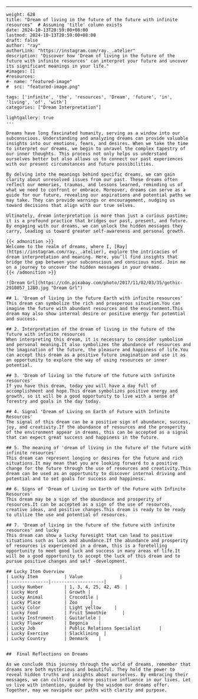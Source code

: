 ---
    weight: 628
    title: "Dream of living in the future of the future with infinite resources"  # Assuming 'title' column exists
    date: 2024-10-13T20:59:00+08:00
    lastmod: 2024-10-13T20:59:00+08:00
    draft: false
    author: "ray"
    authorLink: "https://instagram.com/ray._.atelier"
    description: "Discover how 'Dream of living in the future of the future with infinite resources' can interpret your future and uncover its significant meanings in your life."
    #images: []
    #resources:
    #- name: "featured-image"
    #  src: "featured-image.png"
    
    tags: ['infinite', 'the', 'resources', 'Dream', 'future', 'in', 'living', 'of', 'with']
    categories: ["Dream Interpretation"]
    
    lightgallery: true
    ---
    
    Dreams have long fascinated humanity, serving as a window into our subconscious. Understanding and analyzing dreams can provide valuable insights into our emotions, fears, and desires. When we take the time to interpret our dreams, we begin to unravel the complex tapestry of our inner thoughts. This process not only helps us understand ourselves better but also allows us to connect our past experiences with our present circumstances and future possibilities.
    
    By delving into the meanings behind specific dreams, we can gain clarity about unresolved issues from our past. These dreams often reflect our memories, traumas, and lessons learned, reminding us of what we need to confront or embrace. Moreover, dreams can serve as a guide for our future, revealing our aspirations and potential paths we may take. They can provide warnings or encouragement, nudging us toward decisions that align with our true selves.
    
    Ultimately, dream interpretation is more than just a curious pastime; it is a profound practice that bridges our past, present, and future. By engaging with our dreams, we can unlock the hidden messages they carry, leading us toward greater self-awareness and personal growth.
    
    {{< admonition >}}
    Welcome to the realm of dreams, where I, [Ray](https://instagram.com/ray._.atelier), explore the intricacies of dream interpretation and meaning. Here, you’ll find insights that bridge the gap between your subconscious and conscious mind. Join me on a journey to uncover the hidden messages in your dreams.
    {{< /admonition >}}
    
    ![Dream Grl](https://cdn.pixabay.com/photo/2017/11/02/03/35/gothic-2910057_1280.jpg "Dream Grl")
    
    ## 1. 'Dream of living in the future Earth with infinite resources'
    This dream can symbolize the rich and prosperous situation.You can imagine the future with abundant resources and the environment.This dream may also show internal desire or positive energy for potential and success.
    
    ## 2. Interpretation of the dream of living in the future of the future with infinite resources
    When interpreting this dream, it is necessary to consider symbolism and personal meaning.It also symbolizes the abundance of resources and the imagination of the future, the pleasure and happiness of life.You can accept this dream as a positive future imagination and use it as an opportunity to explore the way of using resources or inner potential.
    
    ## 3. 'Dream of living in the future of the future with infinite resources'
    If you have this dream, today you will have a day full of accomplishment and hope.This dream symbolizes positive energy and growth, so it will be a good opportunity to live with a sense of forestry and goals in the day today.
    
    ## 4. Signal 'Dream of Living on Earth of Future with Infinite Resources'
    The signal of this dream can be a positive sign of abundance, success, joy, and creativity.If the abundance of resources and the prosperity of the environment appear in dreams, this can be accepted as a signal that can expect great success and happiness in the future.
    
    ## 5. The meaning of 'dream of living in the future of the future with infinite resources'
    This dream can represent longing or desires for the future and rich situations.It may mean that you are looking forward to a positive change for the future through the use of resources and creativity.This dream can be used as an opportunity to discover internal driving and potential and to set goals for success and happiness.
    
    ## 6. Signs of 'Dream of Living on Earth of the Future with Infinite Resources'
    This dream may be a sign of the abundance and prosperity of resources.It can be accepted as a sign of the use of resources, creative ideas, and positive changes.This dream is ready to be ready to utilize the use and potential of resources.
    
    ## 7. 'Dream of living in the future of the future with infinite resources' and lucky
    This dream can show a lucky foresight that can lead to positive situations such as luck and abundance.If the abundance and prosperity of resources is experienced in a dream, this is a foretelling opportunity to meet good luck and success in many areas of life.It will be a good opportunity to accept the luck of this dream and to pursue positive changes and self -development.
    
    ## Lucky Item Overview
    | Lucky Item          | Value              |
    |---------------|--------------------|
    | Lucky Number        | 1, 3, 4, 25, 42, 45  |
    | Lucky Word          | Growth |
    | Lucky Animal        | Crocodile |
    | Lucky Place         | Zoo     |
    | Lucky Color         | Light yellow     |
    | Lucky Food          | Fruit Smoothie      |
    | Lucky Instrument    | Guitarlele |
    | Lucky Flower        | Begonia    |
    | Lucky Job           | Public Relations Specialist       |
    | Lucky Exercise      | Slacklining  |
    | Lucky Country       | Denmark    |
    
    
    ##  Final Reflections on Dreams
    
    As we conclude this journey through the world of dreams, remember that dreams are both mysterious and beautiful. They hold the power to reveal hidden truths and insights about ourselves. By embracing their messages, we can cultivate a more positive influence in our lives. Let us live with intention, guided by the wisdom our dreams offer. Together, may we navigate our paths with clarity and purpose.
    